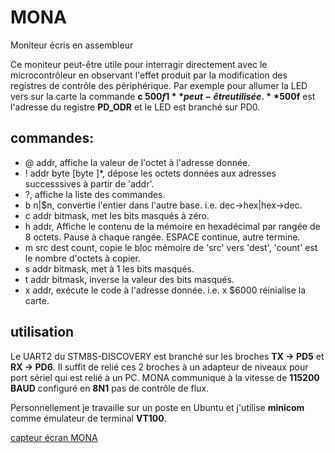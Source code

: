 MONA
====
Moniteur écris en assembleur

Ce moniteur peut-être utile pour interragir directement avec le microcontrôleur en observant l'effet produit par la modification des registres de 
contrôle des périphérique. Par exemple pour allumer la LED vers sur la carte la commande **c $500f 1** peut-être utilisée. **$500f** est l'adresse du registre
**PD_ODR**  et le LED est branché sur PD0. 
  
commandes:
----------
* @ addr, affiche la valeur de l'octet à l'adresse donnée.
* ! addr byte [byte ]*, dépose les octets données aux adresses successsives à partir de 'addr'.
* ?, affiche la liste des commandes.
* b n|$n, convertie l'entier dans l'autre base. i.e. dec->hex|hex->dec.
* c addr bitmask, met les bits masqués à zéro.
* h addr, Affiche le contenu de la mémoire en hexadécimal par rangée de 8 octets. Pause à chaque rangée. ESPACE continue, autre termine.
* m src dest count, copie le bloc mémoire de 'src' vers 'dest', 'count' est le nombre d'octets à copier.
* s addr bitmask, met à 1 les bits masqués.
* t addr bitmask, inverse la valeur des bits masqués.
* x addr, exécute le code à l'adresse donnée. i.e. x $6000 réinialise la carte. 

 utilisation
 -----------
 
  Le UART2 du STM8S-DISCOVERY est branché sur les broches **TX -> PD5** et **RX -> PD6**. Il suffit de relié ces 2 broches à un adapteur de niveaux 
  pour port sériel qui est relié à un PC. MONA communique à la vitesse de **115200 BAUD** configuré en **8N1** pas de contrôle de flux.
  
  Personnellement je travaille sur un poste en Ubuntu et j'utilise **minicom** comme émulateur de terminal **VT100**.
  
  [capteur écran MONA](capture_ecran_mona.png)
  
  


